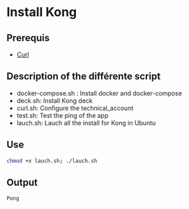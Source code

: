 # Install Kong 

## Prerequis

- [Curl](https://curl.se/)

## Description of the différente script

- docker-compose.sh : Install docker and docker-compose
- deck.sh: Install Kong deck
- curl.sh: Configure the technical_account
- test.sh: Test the ping of the app
- lauch.sh: Lauch all the install for Kong in Ubuntu

## Use

```bash
chmod +x lauch.sh; ./lauch.sh
```

## Output

```bash
Pong
```


